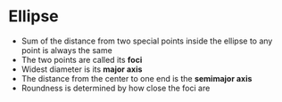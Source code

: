 # Ellipse

- Sum of the distance from two special points inside the ellipse to any point is always the same
- The two points are called its **foci**
- Widest diameter is its **major axis**
- The distance from the center to one end is the **semimajor axis**
- Roundness is determined by how close the foci are
